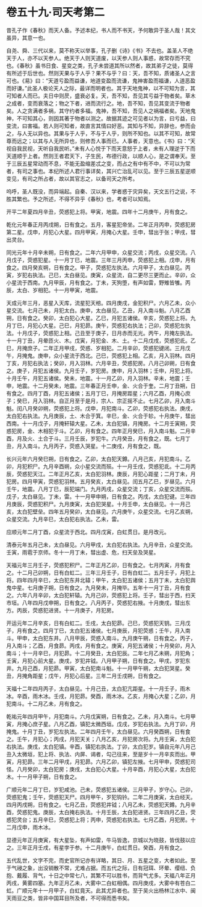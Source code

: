 # 卷五十九·司天考第二

昔孔子作《春秋》而天人备。予述本纪，书人而不书天，予何敢异于圣人哉！其文虽异，其意一也。

自尧、舜、三代以来，莫不称天以举事，孔子删《诗》《书》不去也。盖圣人不绝天于人，亦不以天参人。绝天于人则天道废，以天参人则人事惑，故常存而不究也。《春秋》虽书日食、星变之类，孔子未尝道其所以然者，故其弟子之徒，莫得有所述于后世也。然则天果与于人乎？果不与乎？曰：天，吾不知，质诸圣人之言可也。《易》曰：“天道亏盈而益谦，地道变盈而流谦，鬼神害盈而福谦，人道恶盈而好谦。”此圣人极论天人之际，最详而明者也。其于天地鬼神，以不可知为言，其可知者人而已。夫日中则昃，盛衰必复。天，吾不知，吾见其亏益于物者矣。草木之成者，变而衰落之；物之下者，进而流行之。地，吾不知，吾见其变流于物者矣。人之贪满者多祸，其守约者多福。鬼神，吾不知，吾见人之祸福者矣。天地鬼神，不可知其心，则因其著于物者以测之。故据其迹之可见者以为言，曰亏益，曰变流，曰害福。若人则可知者，故直言其情曰好恶。其知与不知，异辞也，参而会之，与人无以异也。其果与于人乎，不与于人乎，则所不知也。以其不可知，故常尊而远之；以其与人无所异也，则修吾人事而已。人事者，天意也。《书》曰：“天视自我民视，天听自我民听。”未有人心悦于下而天意怒于上者，未有人理逆于下而天道顺于上者。然则王者君天下，子生民，布德行政，以顺人心，是之谓奉天。至于三辰五星常动而不息，不能无盈缩差忒之变，而占之有中有不中，不可以为常者，有司之事也。本纪所述人君行事详矣，其兴亡治乱可以见。至于三辰五星逆顺变见，有司之所占者，故以其官志之，以备司天之所考。

呜呼，圣人既没，而异端起。自秦、汉以来，学者惑于灾异矣，天文五行之说，不胜其繁也。予之所述，不得不异乎《春秋》也，考者可以知焉。

开平二年夏四月辛丑，荧惑犯上将。甲寅，地震。四年十二月庚午，月有食之。

乾化元年春正月丙戌朔，日有食之。五月，客星犯帝坐。二年正月丙申，荧惑犯房第二星。戊申，月犯心大星。四月甲寅，月掩心大星。壬申，彗出于张；甲戌，彗出灵台。

同光元年十月辛未朔，日有食之。二年六月甲申，众星交流；丙戌，众星交流。八月戊子，荧惑犯星。十一月丁巳，地震。三年三月丙申，荧惑犯上相。戊申，月有食之。四月癸亥朔，日有食之。甲子，荧惑犯左执法。六月甲子，太白昼见。丙寅，岁犯右执法。己巳，太白昼见。庚寅，众星流，自二更尽三更而止。辛卯，众小星流于西南。九月甲辰，月有食之。丁未，天狗堕，有声如雷，野雉皆雊。丙辰，太白、岁相犯。十一月甲寅，地震。

天成元年三月，恶星入天库，流星犯天棓。四月庚戌，金犯积尸。六月乙未，众小星交流。七月己未，月犯太白。庚申，太白昼见。乙丑，月入南斗魁。八月乙酉朔，日有食之。癸卯，太白犯心大星。乙巳，月犯五诸侯。辛亥，荧惑犯上将。九月丁巳，月犯心大星。己巳，月犯昴。庚午，荧惑犯右执法；己卯，荧惑犯左执法。十月戊子，荧惑犯上相。己丑至于庚子，日月赤而无光。丙午，月掩左执法。十一月丁丑，月晕匝火、木。戊寅，月犯金、木、土。十二月戊戌，荧惑犯氐。乙巳，月掩庶子。二年正月甲戌，荧惑、岁相犯。二月辛卯，荧惑犯键闭。三月戊午，月掩鬼。庚申，众小星流于西北。己巳，荧惑犯上相。乙亥，月入羽林。四月丁亥，月犯右执法；癸卯，月入羽林。六月辛丑，荧惑犯房。八月己卯朔，日有食之。庚子，月犯五诸侯。九月壬子，岁犯房。庚申，月入羽林；壬申，月犯上将。十月壬午，月犯五诸侯。癸未，地震。十一月乙卯，月入羽林。辛未，地震；壬申，地震。十二月癸未，地震。三年春正月壬申，金、火合于奎。二月丁丑朔，日有食之。四月丁酉，月犯五诸侯；五月丁巳，月掩房距星；六月乙酉，月掩心庶子；癸巳，月入羽林。自正月至于是月，宗人、宗正摇不止。七月乙卯，月入南斗魁。闰八月癸卯朔，荧惑犯上将。戊申，月犯南斗。乙卯，荧惑犯右执法。庚戌，太白犯右执法。九月庚辰，土、木合于箕。辛巳，金、火合于轸。十月庚午，彗出西南。十一月戊子，月掩轩辕大星。乙未，太白犯镇，月掩房。十二月壬寅朔，荧惑犯房，金、木相犯于斗。乙卯，月有食之。四年正月癸巳，月入南斗魁。二月辛酉，月及火、土合于斗。三月壬辰，岁犯牛。六月癸丑，月有食之，既。七月丁丑，月入南斗。九月丙子，荧惑入哭星。十二庚戌，月有食之，既。

长兴元年六月癸巳朔，日有食之。乙卯，太白犯天鐏。八月己亥，月犯南斗。乙卯，月犯积尸。九月辛酉朔，众小星交流而殒。十一月壬戌，荧惑犯氐。十二月丙辰，荧惑犯天江。二年正月乙亥，太白犯羽林。庚辰，月犯心距星；二月丁未，月犯房。四月甲寅，荧惑犯羽林。五月癸亥，太白昼见。闰五月乙巳，岁昼见。六月壬午，地震。八月丁巳，辰犯端门。九月丙戌，众星交流；丁亥，众星交流而殒。戊子，太白昼见。丁未，雷。十一月甲申朔，日有食之。丙戌，太白犯键。三年四月庚辰，荧惑犯积尸。九月庚寅，太白犯哭星。十月壬申，太白昼见。十一月己亥，太白犯壁垒。四年五月癸卯，太白昼见。六月庚午，众星交流。七月乙亥朔，众星交流。九月辛巳，太白犯右执法。乙未，雷。

应顺元年二月丁酉，众星流于西北。四月戊寅，白虹贯日。是月改元。

清泰元年五月己未，太白昼见。六月甲戌，太白犯右执法。九月辛丑，众星交流。壬寅，雨雹于京师。冬十一月丁未，彗出虚、危，扫天垒及哭星。

天福元年三月壬子，荧惑犯积尸。二年正月乙卯，日有食之。七月丙寅，月有食之。十二月己卯朔，日有白虹二。三年三月壬子，日有白虹二。五月壬子，月犯上将。四年四月辛巳，太白犯东井北辕；甲午，太白犯五诸侯；五月丁未，太白犯舆鬼中星。七月庚子朔，日有食之。九月癸未，月掩毕。五年十一月丁丑，月有食之。六年八月辛卯，太白犯轩辕。九月己卯，荧惑犯上将。壬子，彗出于西，扫天市垣。八年四月戊申朔，日有食之。八月丙子，荧惑犯右掖。十月庚戌，彗出东方。丙辰，荧惑犯进贤。十一月庚子，月犯房。

开运元年二月辛亥，日有白虹二。壬戌，太白犯昴。己巳，荧惑犯天钥。三月戊子，月有食之。四月丁巳，太白犯五诸侯。七月庚辰，月犯荧惑；壬午，月入南斗。甲申，太白犯东井。八月甲辰，荧惑入南斗。九月庚午朔，日有食之。丙子，月入南斗；乙酉，月食昴。丙戌，月有食之。庚寅，月犯五诸侯；十月癸卯，月入南斗；十一月辛巳，月犯昴。十二月癸丑，太白犯辰。二年七月乙未朔，月犯角；壬寅，月犯心前大星。庚戌，岁犯井钺。八月甲子朔，日有食之。甲戌，岁犯东井。九月己酉，月犯昴。甲寅，太白犯南斗魁。十一月甲午朔，太白犯哭星。癸丑，月掩角距星；戊午，月犯心后星。三年二月壬戌朔，日有食之。

天福十二年四月丙子，太白昼见。十月己丑，太白犯亢距星。十一月壬子，雨木冰。辛酉，雨木冰。壬戌，月犯昴。癸酉，雨木冰。乙亥，月掩心大星；乙卯，月犯南斗。十二月乙未，月有食之。

乾祐元年四月甲午，月犯南斗。六月戊寅朔，日有食之。乙未，月入南斗。七月甲寅，月掩心庶子星。八月乙酉，镇犯太微西垣。戊戌，岁犯右执法。九月丁卯，月掩鬼。十月丁丑，岁犯左执法。二年四月壬午，太白昼见。六月癸酉朔，日有食之。壬午，月犯心；丙戌，月犯天关；八月乙亥，月犯房次将。九月壬寅，太白犯右执法。庚戌，太白犯镇。辛酉，镇犯右执法。丁卯，太白犯岁。镇自元年八月己丑入太微垣，犯上将、执法、内屏、谒者，勾己往来，至是岁十一月辛亥而出。甲寅，月犯昴。三年二月甲戌，月犯昴。六月乙卯，镇犯左掖。七月甲申，荧惑犯司怪。八月癸卯，太白犯房；庚戌，太白犯心大星。十月辛酉，月犯心大星，太白犯木。十一月甲子朔，日有食之。

广顺元年二月丁巳，岁犯咸池。己未，荧惑犯五诸侯。三月甲子，岁守心。己卯，荧惑犯鬼；壬午，荧惑犯天尸。四月甲午，岁犯钩钤。二年二月庚寅，太白经天。四月丙戌朔，日有食之。七月乙丑，荧惑犯井钺；八月乙未，荧惑犯天鐏。九月辛酉，荧惑犯鬼。庚辰，太白掩右执法。十月壬辰，太白犯进贤。三年四月乙丑，荧惑犯灵台；五月辛巳，荧惑犯上将；丙申，荧惑犯右执法。七月乙酉，月犯房。十二月戊申，雨木冰。

显德元年正月庚寅，有大星坠，有声如雷，牛马皆逸，京城以为晓鼓，皆伐鼓以应之。三年正月壬戌，有星孛于参。十二月庚午，白虹贯日。癸酉，月有食之。

五代乱世，文字不完，而史官所记亦有详略，其日、月、五星之变，大者如此。至于气祲之象，出没销散不常，尤难占据。而五代之际，日有冠珥、环晕、缨纽、负抱、戴履、背气，十日之中常七八，其繁不可以胜书，而背气尤多。天福八年正月丙戌，黄雾四塞。九年正月乙未，大雾中二白虹相偶。四月庚戌，大雾中有苍白二虹。广顺元年十一月甲子，白虹竟天。此其尤异者也。至于吴火出杨林江水中、闽天雨豆之类，皆非中国耳目所及者，不可得而悉书矣。
